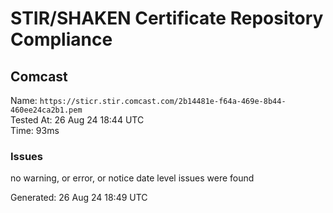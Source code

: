# STIR/SHAKEN Certificate Repository Compliance

## Comcast

Name: `https://sticr.stir.comcast.com/2b14481e-f64a-469e-8b44-460ee24ca2b1.pem`\
Tested At: 26 Aug 24 18:44 UTC\
Time: 93ms

### Issues

no warning, or error, or notice date level issues were found

Generated: 26 Aug 24 18:49 UTC